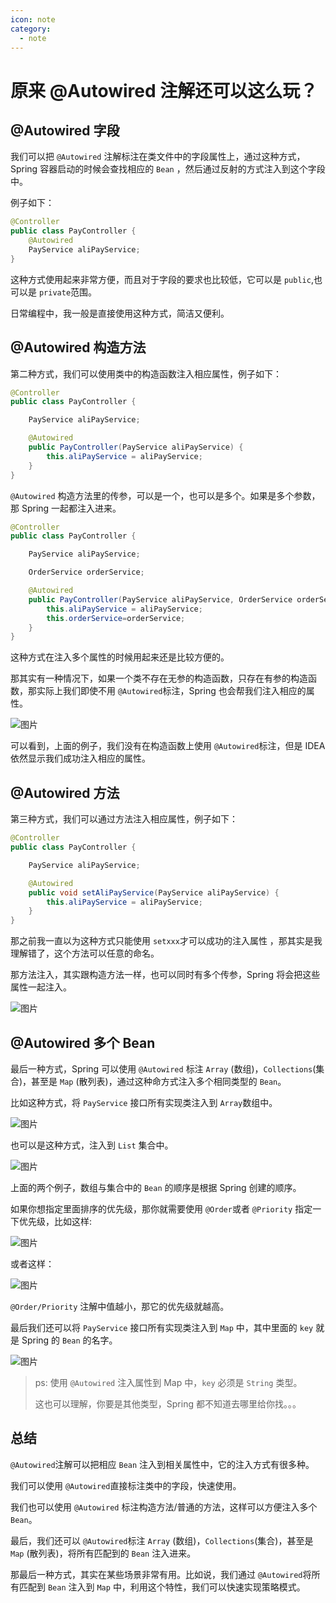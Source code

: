 ```yaml
---
icon: note
category:
  - note
---
```


# 原来 @Autowired 注解还可以这么玩？

## @Autowired 字段

我们可以把 `@Autowired` 注解标注在类文件中的字段属性上，通过这种方式，Spring 容器启动的时候会查找相应的 `Bean` ，然后通过反射的方式注入到这个字段中。

例子如下：

```java
@Controller
public class PayController {
    @Autowired
    PayService aliPayService;
}
```

这种方式使用起来非常方便，而且对于字段的要求也比较低，它可以是 `public`,也可以是 `private`范围。

日常编程中，我一般是直接使用这种方式，简洁又便利。

## @Autowired 构造方法

第二种方式，我们可以使用类中的构造函数注入相应属性，例子如下：

```java
@Controller
public class PayController {

    PayService aliPayService;

    @Autowired
    public PayController(PayService aliPayService) {
        this.aliPayService = aliPayService;
    }
}
```

`@Autowired` 构造方法里的传参，可以是一个，也可以是多个。如果是多个参数，那 Spring 一起都注入进来。

```java
@Controller
public class PayController {

    PayService aliPayService;

    OrderService orderService;

    @Autowired
    public PayController(PayService aliPayService, OrderService orderService) {
        this.aliPayService = aliPayService;
        this.orderService=orderService;
    }
}
```

这种方式在注入多个属性的时候用起来还是比较方便的。

那其实有一种情况下，如果一个类不存在无参的构造函数，只存在有参的构造函数，那实际上我们即使不用 `@Autowired`标注，Spring 也会帮我们注入相应的属性。

![图片](https://gcore.jsdelivr.net/gh/SurplusFate/guide_img@main/img/202211051000604.jpeg)

可以看到，上面的例子，我们没有在构造函数上使用 `@Autowired`标注，但是 IDEA 依然显示我们成功注入相应的属性。

## @Autowired 方法

第三种方式，我们可以通过方法注入相应属性，例子如下：

```java
@Controller
public class PayController {

    PayService aliPayService;

    @Autowired
    public void setAliPayService(PayService aliPayService) {
        this.aliPayService = aliPayService;
    }
}
```

那之前我一直以为这种方式只能使用 `setxxx`才可以成功的注入属性 ，那其实是我理解错了，这个方法可以任意的命名。

那方法注入，其实跟构造方法一样，也可以同时有多个传参，Spring 将会把这些属性一起注入。

![图片](https://gcore.jsdelivr.net/gh/SurplusFate/guide_img@main/img/202211050958823.jpeg)

## @Autowired 多个 Bean

最后一种方式，Spring 可以使用 `@Autowired` 标注 `Array` (数组)，`Collections`(集合)，甚至是 `Map` (散列表)，通过这种命方式注入多个相同类型的 `Bean`。

比如这种方式，将 `PayService` 接口所有实现类注入到 `Array`数组中。

![图片](https://gcore.jsdelivr.net/gh/SurplusFate/guide_img@main/img/202211050958835.jpeg)

也可以是这种方式，注入到 `List` 集合中。

![图片](https://gcore.jsdelivr.net/gh/SurplusFate/guide_img@main/img/202211050958838.jpeg)

上面的两个例子，数组与集合中的 `Bean` 的顺序是根据 Spring 创建的顺序。

如果你想指定里面排序的优先级，那你就需要使用 `@Order`或者 `@Priority` 指定一下优先级，比如这样:

![图片](https://gcore.jsdelivr.net/gh/SurplusFate/guide_img@main/img/202211050958852.jpeg)

或者这样：

![图片](https://gcore.jsdelivr.net/gh/SurplusFate/guide_img@main/img/202211050958957.jpeg)

`@Order/Priority` 注解中值越小，那它的优先级就越高。

最后我们还可以将 `PayService` 接口所有实现类注入到 `Map` 中，其中里面的 `key` 就是 Spring 的 `Bean` 的名字。

![图片](https://gcore.jsdelivr.net/gh/SurplusFate/guide_img@main/img/202211050958275.jpeg)

> ps: 使用 `@Autowired` 注入属性到 Map 中，`key` 必须是 `String` 类型。
>
> 这也可以理解，你要是其他类型，Spring 都不知道去哪里给你找。。。

## 总结

`@Autowired`注解可以把相应 `Bean` 注入到相关属性中，它的注入方式有很多种。

我们可以使用 `@Autowired`直接标注类中的字段，快速使用。

我们也可以使用 `@Autowired` 标注构造方法/普通的方法，这样可以方便注入多个 `Bean`。

最后，我们还可以 `@Autowired`标注 `Array` (数组)，`Collections`(集合)，甚至是 `Map` (散列表)，将所有匹配到的 `Bean` 注入进来。

那最后一种方式，其实在某些场景非常有用。比如说，我们通过 `@Autowired`将所有匹配到 `Bean` 注入到 `Map` 中，利用这个特性，我们可以快速实现策略模式。
